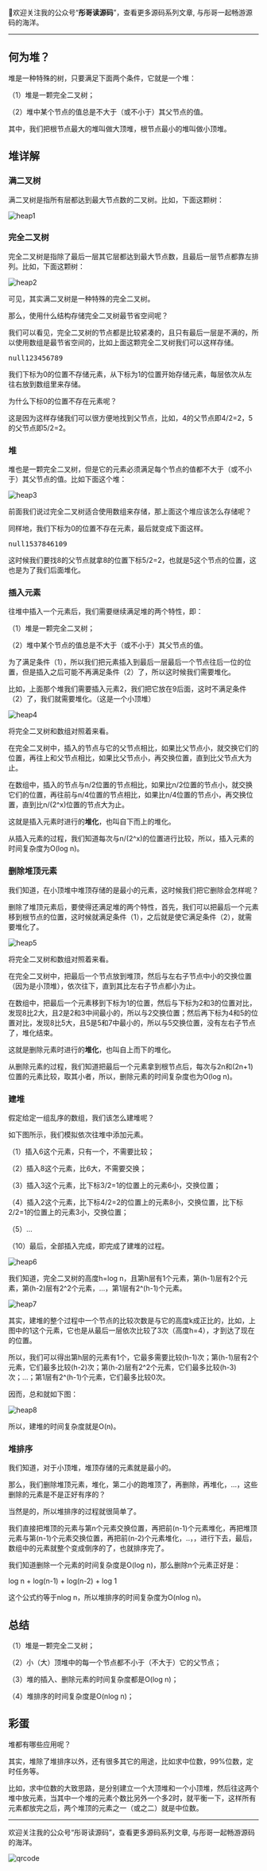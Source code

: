 🖕欢迎关注我的公众号“**彤哥读源码**”，查看更多源码系列文章, 与彤哥一起畅游源码的海洋。 
   
---

## 何为堆？

堆是一种特殊的树，只要满足下面两个条件，它就是一个堆：

（1）堆是一颗完全二叉树；

（2）堆中某个节点的值总是不大于（或不小于）其父节点的值。

其中，我们把根节点最大的堆叫做大顶堆，根节点最小的堆叫做小顶堆。

## 堆详解

### 满二叉树

满二叉树是指所有层都达到最大节点数的二叉树。比如，下面这颗树：

![heap1](https://gitee.com/alan-tang-tt/yuan/raw/master/死磕%20数据结构系列/resource/heap1.png)

### 完全二叉树

完全二叉树是指除了最后一层其它层都达到最大节点数，且最后一层节点都靠左排列。比如，下面这颗树：

![heap2](https://gitee.com/alan-tang-tt/yuan/raw/master/死磕%20数据结构系列/resource/heap2.png)

可见，其实满二叉树是一种特殊的完全二叉树。

那么，使用什么结构存储完全二叉树最节省空间呢？

我们可以看见，完全二叉树的节点都是比较紧凑的，且只有最后一层是不满的，所以使用数组是最节省空间的，比如上面这颗完全二叉树我们可以这样存储。

<kbd>null</kbd><kbd>1</kbd><kbd>2</kbd><kbd>3</kbd><kbd>4</kbd><kbd>5</kbd><kbd>6</kbd><kbd>7</kbd><kbd>8</kbd><kbd>9</kbd>

我们下标为0的位置不存储元素，从下标为1的位置开始存储元素，每层依次从左往右放到数组里来存储。

为什么下标0的位置不存在元素呢？

这是因为这样存储我们可以很方便地找到父节点，比如，4的父节点即4/2=2，5的父节点即5/2=2。

### 堆

堆也是一颗完全二叉树，但是它的元素必须满足每个节点的值都不大于（或不小于）其父节点的值。比如下面这个堆：

![heap3](https://gitee.com/alan-tang-tt/yuan/raw/master/死磕%20数据结构系列/resource/heap3.png)

前面我们说过完全二叉树适合使用数组来存储，那上面这个堆应该怎么存储呢？

同样地，我们下标为0的位置不存在元素，最后就变成下面这样。

<kbd>null</kbd><kbd>1</kbd><kbd>5</kbd><kbd>3</kbd><kbd>7</kbd><kbd>8</kbd><kbd>4</kbd><kbd>6</kbd><kbd>10</kbd><kbd>9</kbd>

这时候我们要找8的父节点就拿8的位置下标5/2=2，也就是5这个节点的位置，这也是为了我们后面堆化。

### 插入元素

往堆中插入一个元素后，我们需要继续满足堆的两个特性，即：

（1）堆是一颗完全二叉树；

（2）堆中某个节点的值总是不大于（或不小于）其父节点的值。

为了满足条件（1），所以我们把元素插入到最后一层最后一个节点往后一位的位置，但是插入之后可能不再满足条件（2）了，所以这时候我们需要堆化。

比如，上面那个堆我们需要插入元素2，我们把它放在9后面，这时不满足条件（2）了，我们就需要堆化。（这是一个小顶堆）

![heap4](https://gitee.com/alan-tang-tt/yuan/raw/master/死磕%20数据结构系列/resource/heap4.png)

将完全二叉树和数组对照着来看。

在完全二叉树中，插入的节点与它的父节点相比，如果比父节点小，就交换它们的位置，再往上和父节点相比，如果比父节点小，再交换位置，直到比父节点大为止。

在数组中，插入的节点与n/2位置的节点相比，如果比n/2位置的节点小，就交换它们的位置，再往前与n/4位置的节点相比，如果比n/4位置的节点小，再交换位置，直到比n/(2^x)位置的节点大为止。

这就是插入元素时进行的**堆化**，也叫自下而上的堆化。

从插入元素的过程，我们知道每次与n/(2^x)的位置进行比较，所以，插入元素的时间复杂度为O(log n)。

### 删除堆顶元素

我们知道，在小顶堆中堆顶存储的是最小的元素，这时候我们把它删除会怎样呢？

删除了堆顶元素后，要使得还满足堆的两个特性，首先，我们可以把最后一个元素移到根节点的位置，这时候就满足条件（1），之后就是使它满足条件（2），就需要堆化了。

![heap5](https://gitee.com/alan-tang-tt/yuan/raw/master/死磕%20数据结构系列/resource/heap5.png)

将完全二叉树和数组对照着来看。

在完全二叉树中，把最后一个节点放到堆顶，然后与左右子节点中小的交换位置（因为是小顶堆），依次往下，直到其比左右子节点都小为止。

在数组中，把最后一个元素移到下标为1的位置，然后与下标为2和3的位置对比，发现8比2大，且2是2和3中间最小的，所以与2交换位置；然后再下标为4和5的位置对比，发现8比5大，且5是5和7中最小的，所以与5交换位置，没有左右子节点了，堆化结束。

这就是删除元素时进行的**堆化**，也叫自上而下的堆化。

从删除元素的过程，我们知道把最后一个元素拿到根节点后，每次与2n和(2n+1)位置的元素比较，取其小者，所以，删除元素的时间复杂度也为O(log n)。

### 建堆

假定给定一组乱序的数组，我们该怎么建堆呢？

如下图所示，我们模拟依次往堆中添加元素。

（1）插入6这个元素，只有一个，不需要比较；

（2）插入8这个元素，比6大，不需要交换；

（3）插入3这个元素，比下标3/2=1的位置上的元素6小，交换位置；

（4）插入2这个元素，比下标4/2=2的位置上的元素8小，交换位置，比下标2/2=1的位置上的元素3小，交换位置；

（5）...

（10）最后，全部插入完成，即完成了建堆的过程。

![heap6](https://gitee.com/alan-tang-tt/yuan/raw/master/死磕%20数据结构系列/resource/heap6.png)

我们知道，完全二叉树的高度h=log n，且第h层有1个元素，第(h-1)层有2个元素，第(h-2)层有2^2个元素，...，第1层有2^(h-1)个元素。

![heap7](https://gitee.com/alan-tang-tt/yuan/raw/master/死磕%20数据结构系列/resource/heap7.png)

其实，建堆的整个过程中一个节点的比较次数是与它的高度k成正比的，比如，上图中的1这个元素，它也是从最后一层依次比较了3次（高度h=4），才到达了现在的位置。

所以，我们可以得出第h层的元素有1个，它最多需要比较(h-1)次；第(h-1)层有2个元素，它们最多比较(h-2)次；第(h-2)层有2^2个元素，它们最多比较(h-3)次；...；第1层有2^(h-1)个元素，它们最多比较0次。

因而，总和就如下图：

![heap8](https://gitee.com/alan-tang-tt/yuan/raw/master/死磕%20数据结构系列/resource/heap8.png)

所以，建堆的时间复杂度就是O(n)。

### 堆排序

我们知道，对于小顶堆，堆顶存储的元素就是最小的。

那么，我们删除堆顶元素，堆化，第二小的跑堆顶了，再删除，再堆化，...，这些删除的元素是不是正好有序的？

当然是的，所以堆排序的过程就很简单了。

我们直接把堆顶的元素与第n个元素交换位置，再把前(n-1)个元素堆化，再把堆顶元素与第(n-1)个元素交换位置，再把前(n-2)个元素堆化，..，，进行下去，最后，数组中的元素就整个变成倒序的了，也就排序完了。

我们知道删除一个元素的时间复杂度是O(log n)，那么删除n个元素正好是：

log n + log(n-1) + log(n-2) + log 1

这个公式约等于nlog n，所以堆排序的时间复杂度为O(nlog n)。

## 总结

（1）堆是一颗完全二叉树；

（2）小（大）顶堆中的每一个节点都不小于（不大于）它的父节点；

（3）堆的插入、删除元素的时间复杂度都是O(log n)；

（4）堆排序的时间复杂度是O(nlog n)；

## 彩蛋

堆都有哪些应用呢？

其实，堆除了堆排序以外，还有很多其它的用途，比如求中位数，99%位数，定时任务等。

比如，求中位数的大致思路，是分别建立一个大顶堆和一个小顶堆，然后往这两个堆中放元素，当其中一个堆的元素个数比另外一个多2时，就平衡一下，这样所有元素都放完之后，两个堆顶的元素之一（或之二）就是中位数。

---

欢迎关注我的公众号“彤哥读源码”，查看更多源码系列文章, 与彤哥一起畅游源码的海洋。

![qrcode](https://gitee.com/alan-tang-tt/yuan/raw/master/死磕%20java集合系列/resource/qrcode_ss.jpg)


